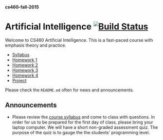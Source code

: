 **cs460-fall-2015**

# Artificial Intelligence [![Build Status](https://travis-ci.org/csula/cs460-fall-2015.svg?branch=master)](https://travis-ci.org/csula/cs460-fall-2015)

Welcome to CS460 Artificial Intelligence. This is a fast-paced course with emphasis theory and practice.

* [Syllabus](Syllabus.md)
* [Homework 1](homeworks/homework1.md)
* [Homework 2](homeworks/homework2.md)
* [Homework 3](homeworks/homework3.md)
* [Homework 4](homeworks/homework4.md)
* [Project](final-project/project.md)

Please check the `README.md` often for news and announcements.

## Announcements

* Please review the [course syllabus](Syllabus.md) and come to class with questions.  In order for us to be prepared for the first day of class, please bring your laptop computer.  We will have a short non-graded assessment quiz.  The purpose of the quiz is to gauge the the students' programming level.
